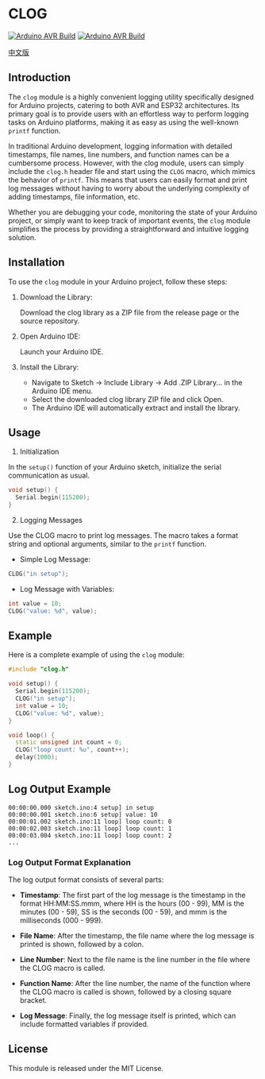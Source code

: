 # CLOG

[![Arduino AVR Build](https://github.com/cyfney/clog/actions/workflows/arduino_avr_build.yml/badge.svg)](https://github.com/cyfney/clog/actions/workflows/arduino_avr_build.yml) [![Arduino AVR Build](https://github.com/cyfney/clog/actions/workflows/arduino_avr_build.yml/badge.svg)](https://github.com/cyfney/clog/actions/workflows/arduino_avr_build.yml)

[中文版](README.zh-CN.md)

## Introduction

The `clog` module is a highly convenient logging utility specifically designed for Arduino projects, catering to both AVR and ESP32 architectures. Its primary goal is to provide users with an effortless way to perform logging tasks on Arduino platforms, making it as easy as using the well-known `printf` function.

In traditional Arduino development, logging information with detailed timestamps, file names, line numbers, and function names can be a cumbersome process. However, with the clog module, users can simply include the `clog.h` header file and start using the `CLOG` macro, which mimics the behavior of `printf`. This means that users can easily format and print log messages without having to worry about the underlying complexity of adding timestamps, file information, etc.

Whether you are debugging your code, monitoring the state of your Arduino project, or simply want to keep track of important events, the `clog` module simplifies the process by providing a straightforward and intuitive logging solution.

## Installation

To use the `clog` module in your Arduino project, follow these steps:

1. Download the Library:

    Download the clog library as a ZIP file from the release page or the source repository.

2. Open Arduino IDE:

    Launch your Arduino IDE.

3. Install the Library:

    - Navigate to Sketch -> Include Library -> Add .ZIP Library... in the Arduino IDE menu.
    - Select the downloaded clog library ZIP file and click Open.
    - The Arduino IDE will automatically extract and install the library.

## Usage

1. Initialization

In the `setup()` function of your Arduino sketch, initialize the serial communication as usual.

```c++
void setup() {
  Serial.begin(115200);
}
```

2. Logging Messages

Use the CLOG macro to print log messages. The macro takes a format string and optional arguments, similar to the `printf` function.

- Simple Log Message:

```c++
CLOG("in setup");
```

- Log Message with Variables:

```c++
int value = 10;
CLOG("value: %d", value);
```

## Example

Here is a complete example of using the `clog` module:

```c++
#include "clog.h"

void setup() {
  Serial.begin(115200);
  CLOG("in setup");
  int value = 10;
  CLOG("value: %d", value);
}

void loop() {
  static unsigned int count = 0;
  CLOG("loop count: %u", count++);
  delay(1000);
}
```

## Log Output Example

```log
00:00:00.000 sketch.ino:4 setup] in setup
00:00:00.001 sketch.ino:6 setup] value: 10
00:00:01.002 sketch.ino:11 loop] loop count: 0
00:00:02.003 sketch.ino:11 loop] loop count: 1
00:00:03.004 sketch.ino:11 loop] loop count: 2
...
```

### Log Output Format Explanation

The log output format consists of several parts:

- **Timestamp**: The first part of the log message is the timestamp in the format HH:MM:SS.mmm, where HH is the hours (00 - 99), MM is the minutes (00 - 59), SS is the seconds (00 - 59), and mmm is the milliseconds (000 - 999).

- **File Name**: After the timestamp, the file name where the log message is printed is shown, followed by a colon.

- **Line Number**: Next to the file name is the line number in the file where the CLOG macro is called.

- **Function Name**: After the line number, the name of the function where the CLOG macro is called is shown, followed by a closing square bracket.

- **Log Message**: Finally, the log message itself is printed, which can include formatted variables if provided.

## License

This module is released under the MIT License.
